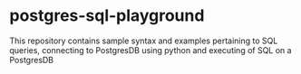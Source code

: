 # postgres-sql-playground
This repository contains sample syntax and examples pertaining to SQL queries, connecting to PostgresDB using python and executing of SQL on a PostgresDB
